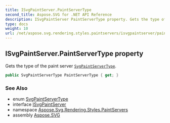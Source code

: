 ```yaml
---
title: ISvgPaintServer.PaintServerType
second_title: Aspose.SVG for .NET API Reference
description: ISvgPaintServer PaintServerType property. Gets the type of the paint server SvgPaintServerType
type: docs
weight: 10
url: /net/aspose.svg.rendering.styles.paintservers/isvgpaintserver/paintservertype/
---
```

## ISvgPaintServer.PaintServerType property

Gets the type of the paint server [`SvgPaintServerType`](../../svgpaintservertype/).

```csharp
public SvgPaintServerType PaintServerType { get; }
```

### See Also

* enum [SvgPaintServerType](../../svgpaintservertype/)
* interface [ISvgPaintServer](../)
* namespace [Aspose.Svg.Rendering.Styles.PaintServers](../../../aspose.svg.rendering.styles.paintservers/)
* assembly [Aspose.SVG](../../../)

